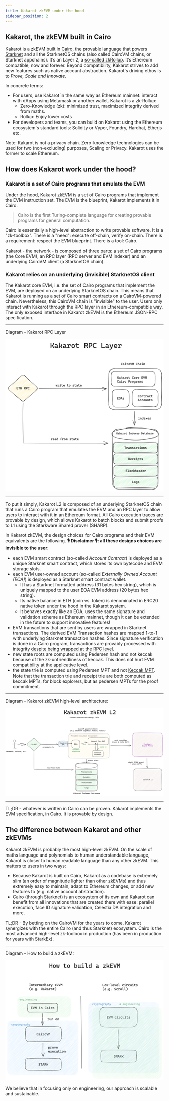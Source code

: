 ```yaml
---
title: Kakarot zkEVM under the hood
sidebar_position: 2
---
```


## Kakarot, the zkEVM built in Cairo

Kakarot is a zkEVM built in [Cairo](https://www.cairo-lang.org/), the provable language that powers [Starknet](https://starkware.co/starknet/) and all the StarknetOS chains (also called CairoVM chains, or Starknet appchains). It’s an Layer 2, a [so-called zkRollup](https://ethereum.org/developers/docs/scaling/zk-rollups). It’s Ethereum compatible, now and forever. Beyond compatibility, Kakarot strives to add new features such as native account abstraction. Kakarot's driving ethos is to _Prove, Scale and Innovate_.

In concrete terms:

- For users, use Kakarot ìn the same way as Ethereum mainnet: interact with dApps using Metamask or another wallet. Kakarot is a zk-Rollup:
  - Zero-Knowledge (zk): minimized trust, maximized integrity derived from maths.
  - Rollup: Enjoy lower costs
- For developers and teams, you can build on Kakarot using the Ethereum ecosystem's standard tools: Solidity or Vyper, Foundry, Hardhat, Etherjs etc.

Note: Kakarot is not a privacy chain. Zero-knowledge technologies can be used for two (non-excluding) purposes, Scaling or Privacy. Kakarot uses the former to scale Ethereum.

## How does Kakarot work under the hood?

### Kakarot is a set of Cairo programs that emulate the EVM

Under the hood, Kakarot zkEVM is a set of Cairo programs that implement the EVM instruction set. The EVM is the blueprint, Kakarot implements it in Cairo.

> Cairo is the first Turing-complete language for creating provable programs for general computation.

Cairo is essentially a high-level abstraction to write provable software. It is a "zk-toolbox". There is a "need": execute off-chain, verify on-chain. There is a requirement: respect the EVM blueprint. There is a tool: Cairo.

Kakarot - the network - is composed of three parts: a set of Cairo programs (the Core EVM), an RPC layer (RPC server and EVM indexer) and an underlying CairoVM client (a StarknetOS chain).

### Kakarot relies on an underlying (invisible) StarknetOS client

The Kakarot core EVM, i.e. the set of Cairo programs that implement the EVM, are deployed on an underlying StarknetOS chain. This means that Kakarot is running as a set of Cairo smart contracts on a CairoVM-powered chain. Nevertheless, this CairoVM chain is "invisible" to the user. Users only interact with Kakarot through the RPC layer in an Ethereum-compatible way. The only exposed interface in Kakarot zkEVM is the Ethereum JSON-RPC specification.

---

Diagram - Kakarot RPC Layer

![Kakarot RPC Layer](../../static/diagrams/kakarot_rpc.png)

---

To put it simply, Kakarot L2 is composed of an underlying StarknetOS chain that runs a Cairo program that emulates the EVM and an RPC layer to allow users to interact with it in an Ethereum format. All Cairo execution traces are provable by design, which allows Kakarot to batch blocks and submit proofs to L1 using the Starkware Shared prover (SHARP).

In Kakarot zkEVM, the design choices for Cairo programs and their EVM equivalents are the following. **🎙️ Disclaimer 🎙️: all these designs choices are invisible to the user**:

- each EVM smart contract (so-called _Account Contract_) is deployed as a unique Starknet smart contract, which stores its own bytecode and EVM storage slots.
- each EVM user-owned account (so-called _Externally Owned Account (EOA)_) is deployed as a Starknet smart contract wallet.
  - It has a Starknet formatted address (31 bytes hex string), which is uniquely mapped to the user EOA EVM address (20 bytes hex string).
  - Its native balance in ETH (coin vs. token) is denominated in ERC20 native token under the hood in the Kakarot system.
  - It behaves exactly like an EOA, uses the same signature and validation scheme as Ethereum mainnet, though it can be extended in the future to support innovative features!
- EVM transactions that are sent by users are wrapped in Starknet transactions. The derived EVM Transaction hashes are mapped 1-to-1 with underlying Starknet transaction hashes. Since signature verification is done in a Cairo program, transactions are provably processed with integrity [despite being wrapped at the RPC level](https://github.com/kkrt-labs/kakarot-rpc/blob/bcadfc9b38ac934f73832b3a3485c15f08d66218/src/eth_rpc/servers/eth_rpc.rs#L236).
- new state roots are computed using Pedersen hash and not keccak because of the zk-unfriendliness of keccak. This does not hurt EVM compatibility at the applicative level.
- the state trie is computed using Pedersen MPT and not [Keccak MPT](https://ethereum.org/developers/docs/data-structures-and-encoding/patricia-merkle-trie). Note that the transaction trie and receipt trie are both computed as keccak MPTs, for block explorers, but as pedersen MPTs for the proof commitment.

---

Diagram - Kakarot zkEVM high-level architecture:

![Kakarot zkEVM architecture diagram](../../static/diagrams/kakarot_zkevm.png)

---

TL;DR - whatever is written in Cairo can be proven. Kakarot implements the EVM specification, in Cairo. It is provable by design.

## The difference between Kakarot and other zkEVMs

Kakarot zkEVM is probably the most high-level zkEVM. On the scale of maths language and polynomials to human understandable language, Kakarot is closer to human readable language than any other zkEVM. This matters to users in two ways:

- Because Kakarot is built on Cairo, Kakarot as a codebase is extremely slim (an order of magnitude lighter than other zkEVMs) and thus extremely easy to maintain, adapt to Ethereum changes, or add new features to (e.g. native account abstraction).
- Cairo (through Starknet) is an ecosystem of its own and Kakarot can benefit from all innovations that are created there with ease: parallel execution, face ID signature validation, Celestia DA integration and more.

TL;DR - By betting on the CairoVM for the years to come, Kakarot synergizes with the entire Cairo (and thus Starknet) ecosystem. Cairo is the most advanced high-level zk-toolbox in production (has been in production for years with StarkEx).

---

Diagram - How to build a zkEVM:

![Different ways to build a zkEVM: low-level circuits or intermediary zkVM](../../static/diagrams/how_to_build_a_zkevm.png)

We believe that in focusing only on engineering, our approach is scalable and sustainable.

<!-- For information unrelated to documentation effort, link to external URLs to decrease the area to maintain: docs should contain doc-related content, and for other content (e.g. how did Kakarot start, what is the roadmap, etc.), use other media -->
